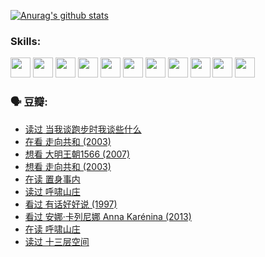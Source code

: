 
[![Anurag's github stats](https://github-readme-stats.vercel.app/api?username=w940853815)](https://github.com/anuraghazra/github-readme-stats)

### Skills:

<code><img height="32" src="https://cdn.jsdelivr.net/npm/simple-icons@v5/icons/python.svg"></code>
<code><img height="32" src="https://cdn.jsdelivr.net/npm/simple-icons@v5/icons/javascript.svg"></code>
<code><img height="32" src="https://cdn.jsdelivr.net/npm/simple-icons@v5/icons/django.svg"></code>
<code><img height="32" src="https://cdn.jsdelivr.net/npm/simple-icons@v5/icons/flask.svg"></code>
<code><img height="32" src="https://cdn.jsdelivr.net/npm/simple-icons@v5/icons/vuetify.svg"></code>
<code><img height="32" src="https://cdn.jsdelivr.net/npm/simple-icons@v5/icons/git.svg"></code>
<code><img height="32" src="https://cdn.jsdelivr.net/npm/simple-icons@v5/icons/docker.svg"></code>
<code><img height="32" src="https://cdn.jsdelivr.net/npm/simple-icons@v5/icons/postgresql.svg"></code>
<code><img height="32" src="https://cdn.jsdelivr.net/npm/simple-icons@v5/icons/elasticsearch.svg"></code>
<code><img height="32" src="https://cdn.jsdelivr.net/npm/simple-icons@v5/icons/macos.svg"></code>
<code><img height="32" src="https://cdn.jsdelivr.net/npm/simple-icons@v5/icons/linux.svg"></code>

### 🗣 豆瓣:

<!-- DOUBAN-ACTIVITIES:START -->
- [读过 当我谈跑步时我谈些什么](https://www.douban.com/people/136069238/status/3715422296/?_i=41782171)
- [在看 走向共和‎ (2003)](https://www.douban.com/people/136069238/status/3711470443/?_i=41782171)
- [想看 大明王朝1566‎ (2007)](https://www.douban.com/people/136069238/status/3710980213/?_i=41782171)
- [想看 走向共和‎ (2003)](https://www.douban.com/people/136069238/status/3710980002/?_i=41782171)
- [在读 置身事内](https://www.douban.com/people/136069238/status/3710472151/?_i=41782171)
- [读过 呼啸山庄](https://www.douban.com/people/136069238/status/3710470617/?_i=41782171)
- [看过 有话好好说‎ (1997)](https://www.douban.com/people/136069238/status/3709833172/?_i=41782171)
- [看过 安娜·卡列尼娜 Anna Karénina‎ (2013)](https://www.douban.com/people/136069238/status/3708942010/?_i=41782171)
- [在读 呼啸山庄](https://www.douban.com/people/136069238/status/3701626992/?_i=41782171)
- [读过 十三层空间](https://www.douban.com/people/136069238/status/3700755247/?_i=41782171)
<!-- DOUBAN-ACTIVITIES:END -->
<!--
**w940853815/w940853815** is a ✨ _special_ ✨ repository because its `README.md` (this file) appears on your GitHub profile.

Here are some ideas to get you started:

- 🔭 I’m currently working on ...
- 🌱 I’m currently learning ...
- 👯 I’m looking to collaborate on ...
- 🤔 I’m looking for help with ...
- 💬 Ask me about ...
- 📫 How to reach me: ...
- 😄 Pronouns: ...
- ⚡ Fun fact: ...
-->
